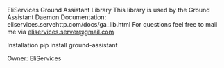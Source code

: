 EliServices Ground Assistant Library
  This library is used by the Ground Assistant Daemon
  Documentation: eliservices.servehttp.com/docs/ga_lib.html
  For questions feel free to mail me via eliservices.server@gmail.com

Installation
  pip install ground-assistant

Owner:
  EliServices
